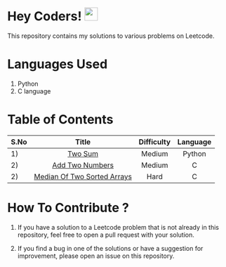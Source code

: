 <h1> Hey Coders! <img src="https://raw.githubusercontent.com/nixin72/nixin72/master/wave.gif" width="30px"></h1>
This repository contains my solutions to various problems on Leetcode. 

# Languages Used

1) Python
2) C language

# Table of Contents

| S.No | Title |  Difficulty    |      Language         |
| :---         |      :---:     |     :---:              |       :---:   |
| 1)   | <a href="https://github.com/vanshsehgal08/LeetCode-Solutions/blob/main/1)%20Two%20Sum.py"> Two Sum</a> |  Medium       |       Python   |
| 2)   | <a href="https://github.com/vanshsehgal08/LeetCode-Solutions/blob/main/2)%20Add%20Two%20Numbers.c"> Add Two Numbers</a>    |     Medium   |       C        | 
| 2)   | <a href="https://github.com/vanshsehgal08/LeetCode-Solutions/blob/main/3)%20Median%20of%20Two%20Sorted%20Arrays.c"> Median Of Two Sorted Arrays  </a>  |     Hard    |    C        | 



# How To Contribute ?
1) If you have a solution to a Leetcode problem that is not already in this repository, feel free to open a pull request with your solution.

2) If you find a bug in one of the solutions or have a suggestion for improvement, please open an issue on this repository.

